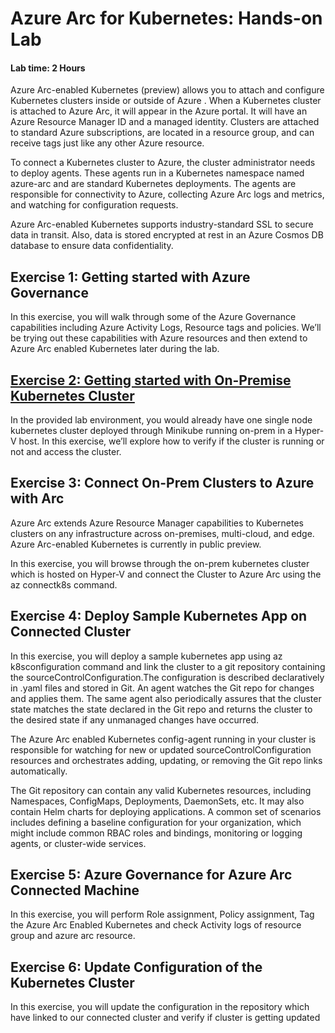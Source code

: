 # Azure Arc for Kubernetes: Hands-on Lab

#### Lab time: 2 Hours

Azure Arc-enabled Kubernetes (preview) allows you to attach and configure Kubernetes clusters inside or outside of Azure . When a Kubernetes cluster is attached to Azure Arc, it will appear in the Azure portal. It will have an Azure Resource Manager ID and a managed identity. Clusters are attached to standard Azure subscriptions, are located in a resource group, and can receive tags just like any other Azure resource.

To connect a Kubernetes cluster to Azure, the cluster administrator needs to deploy agents. These agents run in a Kubernetes namespace named azure-arc and are standard Kubernetes deployments. The agents are responsible for connectivity to Azure, collecting Azure Arc logs and metrics, and watching for configuration requests.

Azure Arc-enabled Kubernetes supports industry-standard SSL to secure data in transit. Also, data is stored encrypted at rest in an Azure Cosmos DB database to ensure data confidentiality.

## Exercise 1: Getting started with Azure Governance 

In this exercise, you will walk through some of the Azure Governance capabilities including Azure Activity Logs, Resource tags and policies. We’ll be trying out these capabilities with Azure resources and then extend to Azure Arc enabled Kubernetes later during the lab.  
 
## [Exercise 2: Getting started with On-Premise Kubernetes Cluster](02-Getting-started-On-Prem-Kubernetes-Cluster.md )
In the provided lab environment, you would already have one single node kubernetes cluster deployed through Minikube running on-prem in a Hyper-V host. In this exercise, we’ll explore how to verify if the cluster is running or not and access the cluster.

## Exercise 3: Connect On-Prem Clusters to Azure with Arc
Azure Arc extends Azure Resource Manager capabilities to Kubernetes clusters on any infrastructure across on-premises, multi-cloud, and edge. Azure Arc-enabled Kubernetes is currently in public preview.

In this exercise, you will browse through the on-prem kubernetes cluster which is hosted on Hyper-V and connect the Cluster to Azure Arc using the az connectk8s command.

## Exercise 4: Deploy Sample Kubernetes App on Connected Cluster
In this exercise, you will deploy a sample kubernetes app using az k8sconfiguration command and link the cluster to a git repository containing the sourceControlConfiguration.The configuration is described declaratively in .yaml files and stored in Git. An agent watches the Git repo for changes and applies them. The same agent also periodically assures that the cluster state matches the state declared in the Git repo and returns the cluster to the desired state if any unmanaged changes have occurred.

The Azure Arc enabled Kubernetes config-agent running in your cluster is responsible for watching for new or updated sourceControlConfiguration resources and orchestrates adding, updating, or removing the Git repo links automatically.

The Git repository can contain any valid Kubernetes resources, including Namespaces, ConfigMaps, Deployments, DaemonSets, etc. It may also contain Helm charts for deploying applications. A common set of scenarios includes defining a baseline configuration for your organization, which might include common RBAC roles and bindings, monitoring or logging agents, or cluster-wide services.

## Exercise 5: Azure Governance for Azure Arc Connected Machine
In this exercise, you will perform Role assignment, Policy assignment, Tag the Azure Arc Enabled Kubernetes and check Activity logs of resource group and azure arc resource.

## Exercise 6: Update Configuration of the Kubernetes Cluster
In this exercise, you will update the configuration in the repository which have linked to our connected cluster and verify if cluster is getting updated
